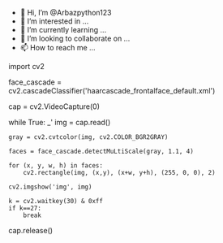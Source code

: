 - 👋 Hi, I’m @Arbazpython123
- 👀 I’m interested in ...
- 🌱 I’m currently learning ...
- 💞️ I’m looking to collaborate on ...
- 📫 How to reach me ...

<!---
Arbazpython123/Arbazpython123 is a ✨ special ✨ repository because its `README.md` (this file) appears on your GitHub profile.
You can click the Preview link to take a look at your changes.
--->
import cv2

face_cascade = cv2.cascadeClassifier('haarcascade_frontalface_default.xml')

cap = cv2.VideoCapture(0)

while True:
    _' img = cap.read()
    

    gray = cv2.cvtcolor(img, cv2.COLOR_BGR2GRAY)

    faces = face_cascade.detectMuLtiScale(gray, 1.1, 4)

    for (x, y, w, h) in faces:
        cv2.rectangle(img, (x,y), (x+w, y+h), (255, 0, 0), 2)
    
    cv2.imgshow('img', img)
    
    k = cv2.waitkey(30) & 0xff
    if k==27:
        break
        
cap.release()
